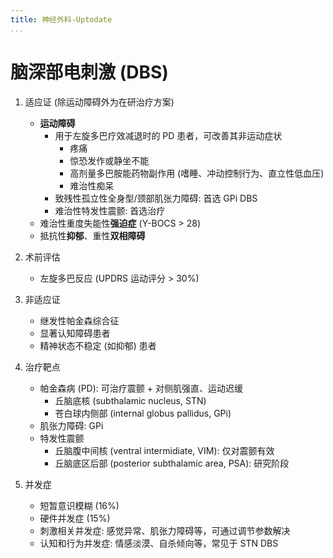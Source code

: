 ```yaml
---
title: 神经外科-Uptodate
...
```


# 脑深部电刺激 (DBS)

1. 适应证 (除运动障碍外为在研治疗方案)
    - **运动障碍**
        - 用于左旋多巴疗效减退时的 PD 患者，可改善其非运动症状
            - 疼痛
            - 惊恐发作或静坐不能
            - 高剂量多巴胺能药物副作用 (嗜睡、冲动控制行为、直立性低血压)
            - 难治性痴呆
        - 致残性孤立性全身型/颈部肌张力障碍: 首选 GPi DBS
        - 难治性特发性震颤: 首选治疗
    - 难治性重度失能性**强迫症** (Y-BOCS > 28)
    - 抵抗性**抑郁**、重性**双相障碍**

1. 术前评估
    - 左旋多巴反应 (UPDRS 运动评分 > 30%)

1. 非适应证
    - 继发性帕金森综合征
    - 显著认知障碍患者
    - 精神状态不稳定 (如抑郁) 患者

1. 治疗靶点
    - 帕金森病 (PD): 可治疗震颤 + 对侧肌强直、运动迟缓
        - 丘脑底核 (subthalamic nucleus, STN)
        - 苍白球内侧部 (internal globus pallidus, GPi)
    - 肌张力障碍: GPi
    - 特发性震颤
        - 丘脑腹中间核 (ventral intermidiate, VIM): 仅对震颤有效
        - 丘脑底区后部 (posterior subthalamic area, PSA): 研究阶段

1. 并发症
    - 短暂意识模糊 (16%)
    - 硬件并发症 (15%)
    - 刺激相关并发症: 感觉异常、肌张力障碍等，可通过调节参数解决
    - 认知和行为并发症: 情感淡漠、自杀倾向等，常见于 STN DBS
